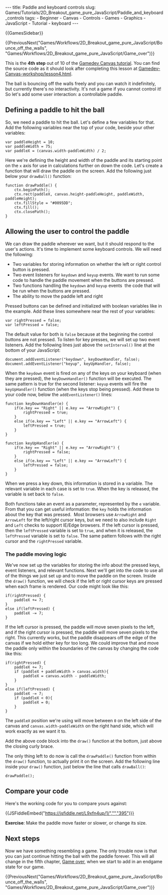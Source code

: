 --- title: Paddle and keyboard controls slug: Games/Tutorials/2D_Breakout_game_pure_JavaScript/Paddle_and_keyboard_controls tags: - Beginner - Canvas - Controls - Games - Graphics - JavaScript - Tutorial - keyboard ---

{{GamesSidebar}}

{{PreviousNext("Games/Workflows/2D\_Breakout\_game\_pure\_JavaScript/Bounce\_off\_the\_walls", "Games/Workflows/2D\_Breakout\_game\_pure\_JavaScript/Game\_over")}}

This is the **4th step** out of 10 of the [Gamedev Canvas tutorial](/en-US/docs/Games/Tutorials/2D_Breakout_game_pure_JavaScript). You can find the source code as it should look after completing this lesson at [Gamedev-Canvas-workshop/lesson4.html](https://github.com/end3r/Gamedev-Canvas-workshop/blob/gh-pages/lesson04.html).

<span class="seoSummary">The ball is bouncing off the walls freely and you can watch it indefinitely, but currently there's no interactivity. It's not a game if you cannot control it! So let's add some user interaction: a controllable paddle.</span>

## Defining a paddle to hit the ball

So, we need a paddle to hit the ball. Let's define a few variables for that. Add the following variables near the top of your code, beside your other variables:

    var paddleHeight = 10;
    var paddleWidth = 75;
    var paddleX = (canvas.width-paddleWidth) / 2;

Here we're defining the height and width of the paddle and its starting point on the `x` axis for use in calculations further on down the code. Let's create a function that will draw the paddle on the screen. Add the following just below your `drawBall()` function:

    function drawPaddle() {
        ctx.beginPath();
        ctx.rect(paddleX, canvas.height-paddleHeight, paddleWidth, paddleHeight);
        ctx.fillStyle = "#0095DD";
        ctx.fill();
        ctx.closePath();
    }

## Allowing the user to control the paddle

We can draw the paddle wherever we want, but it should respond to the user's actions. It's time to implement some keyboard controls. We will need the following:

- Two variables for storing information on whether the left or right control button is pressed.
- Two event listeners for `keydown` and `keyup` events. We want to run some code to handle the paddle movement when the buttons are pressed.
- Two functions handling the `keydown` and `keyup` events  the code that will be run when the buttons are pressed.
- The ability to move the paddle left and right

Pressed buttons can be defined and initialized with boolean variables like in the example. Add these lines somewhere near the rest of your variables:

    var rightPressed = false;
    var leftPressed = false;

The default value for both is `false` because at the beginning the control buttons are not pressed. To listen for key presses, we will set up two event listeners. Add the following lines just above the `setInterval()` line at the bottom of your JavaScript:

    document.addEventListener("keydown", keyDownHandler, false);
    document.addEventListener("keyup", keyUpHandler, false);

When the `keydown` event is fired on any of the keys on your keyboard (when they are pressed), the `keyDownHandler()` function will be executed. The same pattern is true for the second listener: `keyup` events will fire the `keyUpHandler()` function (when the keys stop being pressed). Add these to your code now, below the `addEventListener()` lines:

    function keyDownHandler(e) {
        if(e.key == "Right" || e.key == "ArrowRight") {
            rightPressed = true;
        }
        else if(e.key == "Left" || e.key == "ArrowLeft") {
            leftPressed = true;
        }
    }

    function keyUpHandler(e) {
        if(e.key == "Right" || e.key == "ArrowRight") {
            rightPressed = false;
        }
        else if(e.key == "Left" || e.key == "ArrowLeft") {
            leftPressed = false;
        }
    }

When we press a key down, this information is stored in a variable. The relevant variable in each case is set to `true`. When the key is released, the variable is set back to `false`.

Both functions take an event as a parameter, represented by the `e` variable. From that you can get useful information: the `key` holds the information about the key that was pressed.  Most browsers use `ArrowRight` and `ArrowLeft` for the left/right cursor keys, but we need to also include `Right` and `Left` checks to support IE/Edge browsers. If the left cursor is pressed, then the `leftPressed` variable is set to `true`, and when it is released, the `leftPressed` variable is set to `false`. The same pattern follows with the right cursor and the `rightPressed` variable.

### The paddle moving logic

We've now set up the variables for storing the info about the pressed keys, event listeners, and relevant functions. Next we'll get into the code to use all of the things we just set up and to move the paddle on the screen. Inside the `draw()` function, we will check if the left or right cursor keys are pressed when each frame is rendered. Our code might look like this:

    if(rightPressed) {
        paddleX += 7;
    }
    else if(leftPressed) {
        paddleX -= 7;
    }

If the left cursor is pressed, the paddle will move seven pixels to the left, and if the right cursor is pressed, the paddle will move seven pixels to the right. This currently works, but the paddle disappears off the edge of the canvas if we hold either key for too long. We could improve that and move the paddle only within the boundaries of the canvas by changing the code like this:

    if(rightPressed) {
        paddleX += 7;
        if (paddleX + paddleWidth > canvas.width){
            paddleX = canvas.width - paddleWidth;
        }
    }
    else if(leftPressed) {
        paddleX -= 7;
        if (paddleX < 0){
            paddleX = 0;
        }
    }

The `paddleX` position we're using will move between `0` on the left side of the canvas and `canvas.width-paddleWidth` on the right hand side, which will work exactly as we want it to.

Add the above code block into the `draw()` function at the bottom, just above the closing curly brace.

The only thing left to do now is call the `drawPaddle()` function from within the `draw()` function, to actually print it on the screen. Add the following line inside your `draw()` function, just below the line that calls `drawBall()`:

    drawPaddle();

## Compare your code

Here's the working code for you to compare yours against:

{{JSFiddleEmbed("https://jsfiddle.net/L9xfn4up/1/","","395")}}

**Exercise**: Make the paddle move faster or slower, or change its size.

## Next steps

Now we have something resembling a game. The only trouble now is that you can just continue hitting the ball with the paddle forever. This will all change in the fifth chapter, [Game over](/en-US/docs/Games/Tutorials/2D_Breakout_game_pure_JavaScript/Game_over), when we start to add in an endgame state for our game.

{{PreviousNext("Games/Workflows/2D\_Breakout\_game\_pure\_JavaScript/Bounce\_off\_the\_walls", "Games/Workflows/2D\_Breakout\_game\_pure\_JavaScript/Game\_over")}}
